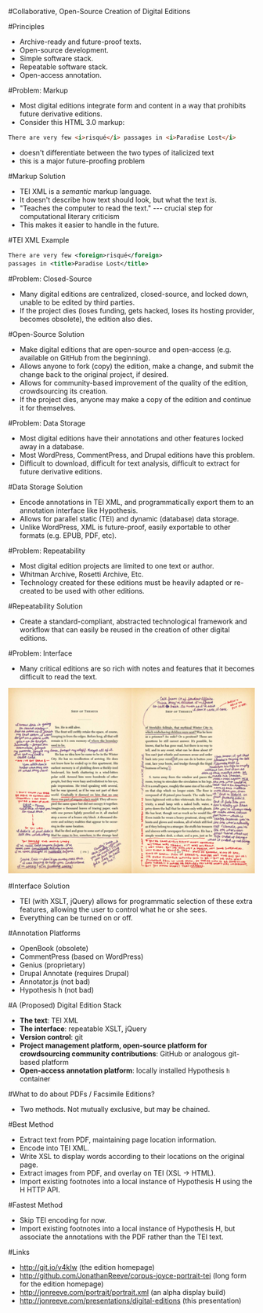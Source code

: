 #Collaborative, Open-Source Creation of Digital Editions 

#Principles

 * Archive-ready and future-proof texts. 
 * Open-source development. 
 * Simple software stack. 
 * Repeatable software stack. 
 * Open-access annotation. 

#Problem: Markup

 * Most digital editions integrate form and content in a way that prohibits future derivative editions. 
 * Consider this HTML 3.0 markup: 

```html
There are very few <i>risqué</i> passages in <i>Paradise Lost</i>
```

 * doesn't differentiate between the two types of italicized text
 * this is a major future-proofing problem

#Markup Solution 
 * TEI XML is a _semantic_ markup language. 
 * It doesn't describe how text should look, but what the text _is_. 
 * "Teaches the computer to read the text." --- crucial step for computational literary criticism 
 * This makes it easier to handle in the future. 

#TEI XML Example
```xml
There are very few <foreign>risqué</foreign> 
passages in <title>Paradise Lost</title> 
```

#Problem: Closed-Source

 * Many digital editions are centralized, closed-source, and locked down, unable to be edited by third parties.
 * If the project dies (loses funding, gets hacked, loses its hosting provider, becomes obsolete), the edition also dies. 

#Open-Source Solution 

 * Make digital editions that are open-source and open-access (e.g. available on GitHub from the beginning). 
 * Allows anyone to fork (copy) the edition, make a change, and submit the change back to the original project, if desired. 
 * Allows for community-based improvement of the quality of the edition, crowdsourcing its creation. 
 * If the project dies, anyone may make a copy of the edition and continue it for themselves. 

#Problem: Data Storage

 * Most digital editions have their annotations and other features locked away in a database. 
 * Most WordPress, CommentPress, and Drupal editions have this problem. 
 * Difficult to download, difficult for text analysis, difficult to extract for future derivative editions. 

#Data Storage Solution 

 * Encode annotations in TEI XML, and programmatically export them to an annotation interface like Hypothesis. 
 * Allows for parallel static (TEI) and dynamic (database) data storage. 
 * Unlike WordPress, XML is future-proof, easily exportable to other formats (e.g. EPUB, PDF, etc). 

#Problem: Repeatability
 
 * Most digital edition projects are limited to one text or author. 
 * Whitman Archive, Rosetti Archive, Etc. 
 * Technology created for these editions must be heavily adapted or re-created to be used with other editions.

#Repeatability Solution 

 * Create a standard-compliant, abstracted technological framework and workflow that can easily be reused in the creation of other digital editions. 

#Problem: Interface
 
 * Many critical editions are so rich with notes and features that it becomes difficult to read the text. 

![](ship-of-theseus-3.jpg)

#Interface Solution 

 * TEI (with XSLT, jQuery) allows for programmatic selection of these extra features, allowing the user to control what he or she sees. 
 * Everything can be turned on or off. 

#Annotation Platforms

 * OpenBook (obsolete)
 * CommentPress (based on WordPress) 
 * Genius (proprietary)
 * Drupal Annotate (requires Drupal)
 * Annotator.js (not bad)  
 * Hypothesis h (not bad) 

#A (Proposed) Digital Edition Stack

 * **The text**: TEI XML
 * **The interface**: repeatable XSLT, jQuery
 * **Version control**: git
 * **Project management platform, open-source platform for crowdsourcing community contributions**: GitHub or analogous git-based platform 
 * **Open-access annotation platform**: locally installed Hypothesis `h` container

#What to do about PDFs / Facsimile Editions? 

 * Two methods. Not mutually exclusive, but may be chained. 

#Best Method

 * Extract text from PDF, maintaining page location information.
 * Encode into TEI XML. 
 * Write XSL to display words according to their locations on the original page. 
 * Extract images from PDF, and overlay on TEI (XSL -> HTML). 
 * Import existing footnotes into a local instance of Hypothesis H using the H HTTP API. 

#Fastest Method

 * Skip TEI encoding for now. 
 * Import existing footnotes into a local instance of Hypothesis H, but associate the annotations with the PDF rather than the TEI text. 

#Links

 * <http://git.io/v4kIw> (the edition homepage) 
 * <http://github.com/JonathanReeve/corpus-joyce-portrait-tei> (long form for the edition homepage)
 * <http://jonreeve.com/portrait/portrait.xml> (an alpha display build)
 * <http://jonreeve.com/presentations/digital-editions> (this presentation)

